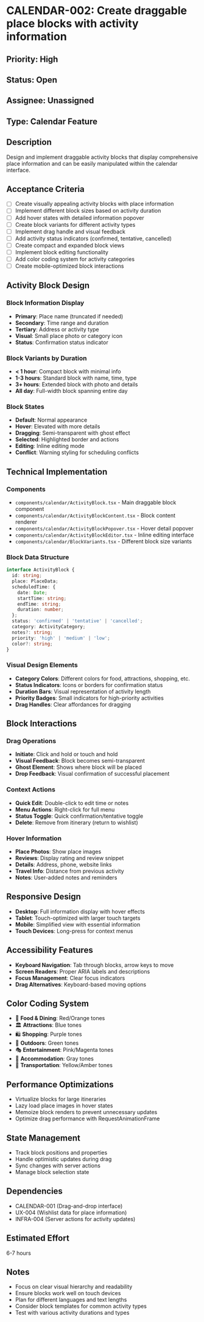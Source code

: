 # CALENDAR-002: Create draggable place blocks with activity information

## Priority: High
## Status: Open
## Assignee: Unassigned
## Type: Calendar Feature

## Description
Design and implement draggable activity blocks that display comprehensive place information and can be easily manipulated within the calendar interface.

## Acceptance Criteria
- [ ] Create visually appealing activity blocks with place information
- [ ] Implement different block sizes based on activity duration
- [ ] Add hover states with detailed information popover
- [ ] Create block variants for different activity types
- [ ] Implement drag handle and visual feedback
- [ ] Add activity status indicators (confirmed, tentative, cancelled)
- [ ] Create compact and expanded block views
- [ ] Implement block editing functionality
- [ ] Add color coding system for activity categories
- [ ] Create mobile-optimized block interactions

## Activity Block Design

### Block Information Display
- **Primary**: Place name (truncated if needed)
- **Secondary**: Time range and duration
- **Tertiary**: Address or activity type
- **Visual**: Small place photo or category icon
- **Status**: Confirmation status indicator

### Block Variants by Duration
- **< 1 hour**: Compact block with minimal info
- **1-3 hours**: Standard block with name, time, type
- **3+ hours**: Extended block with photo and details
- **All day**: Full-width block spanning entire day

### Block States
- **Default**: Normal appearance
- **Hover**: Elevated with more details
- **Dragging**: Semi-transparent with ghost effect
- **Selected**: Highlighted border and actions
- **Editing**: Inline editing mode
- **Conflict**: Warning styling for scheduling conflicts

## Technical Implementation

### Components
- `components/calendar/ActivityBlock.tsx` - Main draggable block component
- `components/calendar/ActivityBlockContent.tsx` - Block content renderer
- `components/calendar/ActivityBlockPopover.tsx` - Hover detail popover
- `components/calendar/ActivityBlockEditor.tsx` - Inline editing interface
- `components/calendar/BlockVariants.tsx` - Different block size variants

### Block Data Structure
```typescript
interface ActivityBlock {
  id: string;
  place: PlaceData;
  scheduledTime: {
    date: Date;
    startTime: string;
    endTime: string;
    duration: number;
  };
  status: 'confirmed' | 'tentative' | 'cancelled';
  category: ActivityCategory;
  notes?: string;
  priority: 'high' | 'medium' | 'low';
  color?: string;
}
```

### Visual Design Elements
- **Category Colors**: Different colors for food, attractions, shopping, etc.
- **Status Indicators**: Icons or borders for confirmation status
- **Duration Bars**: Visual representation of activity length
- **Priority Badges**: Small indicators for high-priority activities
- **Drag Handles**: Clear affordances for dragging

## Block Interactions

### Drag Operations
- **Initiate**: Click and hold or touch and hold
- **Visual Feedback**: Block becomes semi-transparent
- **Ghost Element**: Shows where block will be placed
- **Drop Feedback**: Visual confirmation of successful placement

### Context Actions
- **Quick Edit**: Double-click to edit time or notes
- **Menu Actions**: Right-click for full menu
- **Status Toggle**: Quick confirmation/tentative toggle
- **Delete**: Remove from itinerary (return to wishlist)

### Hover Information
- **Place Photos**: Show place images
- **Reviews**: Display rating and review snippet
- **Details**: Address, phone, website links
- **Travel Info**: Distance from previous activity
- **Notes**: User-added notes and reminders

## Responsive Design
- **Desktop**: Full information display with hover effects
- **Tablet**: Touch-optimized with larger touch targets
- **Mobile**: Simplified view with essential information
- **Touch Devices**: Long-press for context menus

## Accessibility Features
- **Keyboard Navigation**: Tab through blocks, arrow keys to move
- **Screen Readers**: Proper ARIA labels and descriptions
- **Focus Management**: Clear focus indicators
- **Drag Alternatives**: Keyboard-based moving options

## Color Coding System
- 🍴 **Food & Dining**: Red/Orange tones
- 🏛️ **Attractions**: Blue tones  
- 🛍️ **Shopping**: Purple tones
- 🌳 **Outdoors**: Green tones
- 🎭 **Entertainment**: Pink/Magenta tones
- 🏨 **Accommodation**: Gray tones
- 🚗 **Transportation**: Yellow/Amber tones

## Performance Optimizations
- Virtualize blocks for large itineraries
- Lazy load place images in hover states
- Memoize block renders to prevent unnecessary updates
- Optimize drag performance with RequestAnimationFrame

## State Management
- Track block positions and properties
- Handle optimistic updates during drag
- Sync changes with server actions
- Manage block selection state

## Dependencies
- CALENDAR-001 (Drag-and-drop interface)
- UX-004 (Wishlist data for place information)
- INFRA-004 (Server actions for activity updates)

## Estimated Effort
6-7 hours

## Notes
- Focus on clear visual hierarchy and readability
- Ensure blocks work well on touch devices
- Plan for different languages and text lengths
- Consider block templates for common activity types
- Test with various activity durations and types